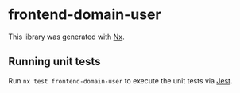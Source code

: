 # frontend-domain-user

This library was generated with [Nx](https://nx.dev).

## Running unit tests

Run `nx test frontend-domain-user` to execute the unit tests via [Jest](https://jestjs.io).
